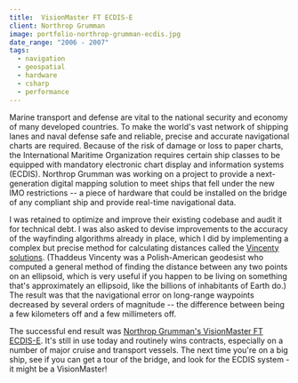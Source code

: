 ```yaml
---
title:  VisionMaster FT ECDIS-E
client: Northrop Grumman
image: portfolio-northrop-grumman-ecdis.jpg
date_range: "2006 - 2007"
tags:
  - navigation
  - geospatial
  - hardware
  - csharp
  - performance
---
```


Marine transport and defense are vital to the national security and economy of many developed countries. To make the world's vast network of shipping lanes and naval defense safe and reliable, precise and accurate navigational charts are required. Because of the risk of damage or loss to paper charts, the International Maritime Organization requires certain ship classes to be equipped with mandatory electronic chart display and information systems (ECDIS). Northrop Grumman was working on a project to provide a next-generation digital mapping solution to meet ships that fell under the new IMO restrictions -- a piece of hardware that could be installed on the bridge of any compliant ship and provide real-time navigational data.

I was retained to optimize and improve their existing codebase and audit it for technical debt. I was also asked to devise improvements to the accuracy of the wayfinding algorithms already in place, which I did by implementing a complex but precise method for calculating distances called the [Vincenty solutions](http://www.ngs.noaa.gov/PUBS_LIB/inverse.pdf). (Thaddeus Vincenty was a Polish-American geodesist who computed a general method of finding the distance between any two points on an ellipsoid, which is very useful if you happen to be living on something that's approximately an ellipsoid, like the billions of inhabitants of Earth do.) The result was that the navigational error on long-range waypoints decreased by several orders of magnitude -- the difference between being a few kilometers off and a few millimeters off.

The successful end result was [Northrop Grumman's VisionMaster FT ECDIS-E](http://www.sperrymarine.com/visionmaster-ft-ecdis). It's still in use today and routinely wins contracts, especially on a number of major cruise and transport vessels. The next time you're on a big ship, see if you can get a tour of the bridge, and look for the ECDIS system - it might be a VisionMaster!